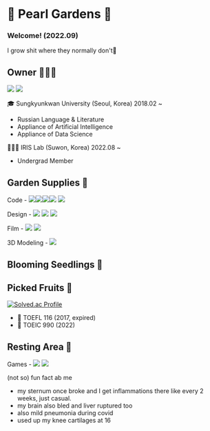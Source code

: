# 🌳 Pearl Gardens 🌳 

###  Welcome!  (2022.09)
I grow shit where they normally don't🍃


## Owner 👩🏻‍🌾
<a href="https://velog.io/@perla0328"><img src="https://img.shields.io/badge/Tech Blog (Kor)-66CDAA?style=flat&logo=Velog&logoColor=white&link=https://velog.io/@perla0328"/></a> <a href="https://www.instagram.com/perla0328/"><img src="https://img.shields.io/badge/Insta-DA70D6?style=flat&logo=Instagram&logoColor=white&link=https://www.instagram.com/perla0328/"/></a>

🎓 Sungkyunkwan University (Seoul, Korea) 2018.02 ~
- Russian Language & Literature
- Appliance of Artificial Intelligence
- Appliance of Data Science

👩🏻‍🔬 IRIS Lab (Suwon, Korea) 2022.08 ~
- Undergrad Member

## Garden Supplies 🛶

Code - <img src="https://img.shields.io/badge/Python-5F9EA0?style=flat&logo=Python&logoColor=white"/></a><img src="https://img.shields.io/badge/PyTorch-5F9EA0?style=flat&logo=PyTorch&logoColor=white"/></a><img src="https://img.shields.io/badge/Tensorflow-5F9EA0?style=flat&logo=Tensorflow&logoColor=white"/></a><img src="https://img.shields.io/badge/Selenium-5F9EA0?style=flat&logo=Selenium&logoColor=white"/></a> <img src="https://img.shields.io/badge/R-5F9EA0?style=flat&logo=R&logoColor=white"/></a>

Design - <img src="https://img.shields.io/badge/Adobe Photoshop-8FBC8B?style=flat&logo=AdobePhotoshop&logoColor=white"/></a> <img src="https://img.shields.io/badge/Adobe Illustrator-8FBC8B?style=flat&logo=AdobeIllustrator&logoColor=white"/></a> <img src="https://img.shields.io/badge/Adobe InDesign-8FBC8B?style=flat&logo=AdobeInDesign&logoColor=white"/></a> 

Film - <img src="https://img.shields.io/badge/Adobe Premiere Pro -BDB76B?style=flat&logo=AdobePremierePro&logoColor=white"/></a> <img src="https://img.shields.io/badge/Adobe After Effects-BDB76B?style=flat&logo=AdobeAfterEffects&logoColor=white"/></a> 

3D Modeling - <img src="https://img.shields.io/badge/Blender -DB7093?style=flat&logo=Blender&logoColor=white"/></a>

## Blooming Seedlings 🌱

## Picked Fruits 🍓

[![Solved.ac Profile](http://mazassumnida.wtf/api/v2/generate_badge?boj=mokcho)](https://solved.ac/mokcho/)
- 🍈 TOEFL 116 (2017, expired)
- 🍎 TOEIC 990 (2022)

## Resting Area 🍵
Games - <a href="https://www.op.gg/summoners/kr/%EC%84%B1%EB%8C%80%EB%9F%AC%EB%AC%B8%EA%B9%80%EC%A7%84%EC%A3%BC"><img src="https://img.shields.io/badge/League of Legends -6495ED?style=flat&logo=RiotGames&logoColor=white&link=https://www.op.gg/summoners/kr/%EC%84%B1%EB%8C%80%EB%9F%AC%EB%AC%B8%EA%B9%80%EC%A7%84%EC%A3%BC"/></a> <img src="https://img.shields.io/badge/Teamfights Tactics -6495ED?style=flat&logo=RiotGames&logoColor=white"/></a>

(not so) fun fact ab me 
- my sternum once broke and I get inflammations there like every 2 weeks, just casual.
- my brain also bled and liver ruptured too
- also mild pneumonia during covid
- used up my knee cartilages at 16

<!--
**mokcho/mokcho** is a ✨ _special_ ✨ repository because its `README.md` (this file) appears on your GitHub profile.



- 🔭 I’m currently working on ...
- 🌱 I’m currently learning ...
- 👯 I’m looking to collaborate on ...
- 🤔 I’m looking for help with ...
- 💬 Ask me about ...
- 📫 How to reach me: ...
- 😄 Pronouns: ...
- ⚡ Fun fact: ...
-->
